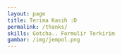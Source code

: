 ```yaml
---
layout: page
title: Terima Kasih :D
permalink: /thanks/
skills: Gotcha.. Formulir Terkirim
gambar: /img/jempol.png
---
```

